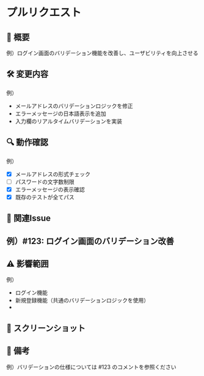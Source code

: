 # プルリクエスト

## 🎯 概要

<!-- このPRで実現したいことを簡潔に記載してください-->

例）ログイン画面のバリデーション機能を改善し、ユーザビリティを向上させる

## 🛠 変更内容

<!-- 具体的な変更点を箇条書きで記載してください-->

例）

- メールアドレスのバリデーションロジックを修正
- エラーメッセージの日本語表示を追加
- 入力欄のリアルタイムバリデーションを実装

## 🔍 動作確認

<!-- 実施したテスト項目をチェックリストで記載してください-->

例）

- [x] メールアドレスの形式チェック
- [ ] パスワードの文字数制限
- [x] エラーメッセージの表示確認
- [x] 既存のテストが全てパス

## 📌 関連Issue

<!-- 関連するIssueがあれば記載してください-->

## 例）#123: ログイン画面のバリデーション改善

## ⚠️ 影響範囲

<!-- このPRによって影響を受ける機能や範囲を記載してください-->

例）

- ログイン機能
- 新規登録機能（共通のバリデーションロジックを使用）
-

## 📸 スクリーンショット

<!-- UI変更を含む場合は、変更前後のスクリーンショットを添付してください -->

## 📝 備考

<!-- レビュワーへの特記事項があれば記載してください-->

例）バリデーションの仕様については #123 のコメントを参照ください